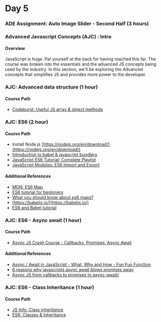 # Day 5
### ADE Assignment: Auto Image Slider - Second Half (3 hours)

### Advanced Javascript Concepts (AJC) : Intro
#### Overview
JavaScript is huge. Pat yourself at the back for having reached this far. The course was broken into the essentials and the advanced JS concepts being used by the Industry. In this section, we'll be exploring the Advanced concepts that simplifies JS and provides more power to the developer.

### AJC: Advanced data structure (1 hour)
#### Course Path
- [Codeburst: Useful JS array & object methods](https://codeburst.io/useful-javascript-array-and-object-methods-6c7971d93230)


### AJC: ES6 (2 hour)
#### Course Path
- Install Node.js [https://nodejs.org/en/download/](https://nodejs.org/en/download/)
- [Introduction to babel & javascript bundlers](https://medium.com/backticks-tildes/introduction-to-babel-and-javascript-bundlers-fe6165de197c)
- [JavaScript ES6 Tutorial: Complete Playlist](https://www.youtube.com/watch?v=0Mp2kwE8xY0&list=PL4cUxeGkcC9gKfw25slm4CUDUcM_sXdml)
- [JavaScript Modules: ES6 Import and Export](https://www.youtube.com/watch?v=_3oSWwapPKQ&feature=youtu.be)

#### Additional References
- [MDN: ES6 Map](https://developer.mozilla.org/en-US/docs/Web/JavaScript/Reference/Global_Objects/Map)
- [ES6 tutorial for beginners](https://codeburst.io/es6-tutorial-for-beginners-5f3c4e7960be)
- [What you should know about es6 maps?](https://hackernoon.com/what-you-should-know-about-es6-maps-dc66af6b9a1e)
- [https://babeljs.io/](https://babeljs.io/)
- [ES6 and Babel tutorial](https://html5hive.org/es6-and-babel-tutorial/)


### AJC: ES6 - Async await (1 hour)
#### Course Path
-  [Async JS Crash Course - Callbacks, Promises, Async Await](https://www.youtube.com/watch?v=PoRJizFvM7s)

#### Additional References
- [Async / Await in JavaScript - What, Why and How - Fun Fun Function](https://www.youtube.com/watch?v=568g8hxJJp4)
- [6 reasons why javascripts async await blows promises away](https://hackernoon.com/6-reasons-why-javascripts-async-await-blows-promises-away-tutorial-c7ec10518dd9)
- [Async JS from callbacks to promises to async-await/](https://tylermcginnis.com/async-javascript-from-callbacks-to-promises-to-async-await/)


### AJC: ES6 - Class Inheritance (1 hour)
#### Course Path
-  [JS Info: Class inheritance](https://javascript.info/class-inheritance)
- [ES6: Classes & Inheritance](https://medium.com/ecmascript-2015/es6-classes-and-inheritance-607804080906)
